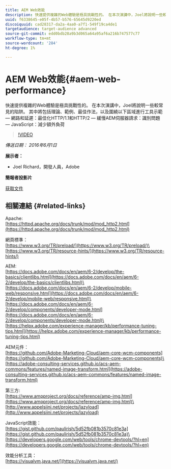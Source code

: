 ```yaml
---
title: AEM Web效能
description: 快速提供複雜的Web體驗是極具挑戰性的。 在本次演講中，Joel將說明一些較常見的陷阱。 內容包括理論、範例、最佳作法及工具示範。
uuid: f6338645-e05f-4b57-b576-65645d9220ed
discoiquuid: cad28317-da2a-4aa0-a7f1-549f19ca4de1
targetaudience: target-audience advanced
source-git-commit: edd0bdb28a9b3d065a64a95af6a216b747577c77
workflow-type: tm+mt
source-wordcount: '284'
ht-degree: 1%

---
```


# AEM Web效能{#aem-web-performance}

快速提供複雜的Web體驗是極具挑戰性的。 在本次演講中，Joel將說明一些較常見的陷阱。 其中將包括理論、範例、最佳作法，以及圍繞以下區域進行工具示範 — 網路和延遲：最佳化HTTP/1.1和HTTP/2 — 緩慢AEM伺服器請求：識別問題 — JavaScript：減少額外負荷

>[!VIDEO](https://video.tv.adobe.com/v/19296/?quality=9)

*傳送日期： 2016年6月1日*

**展示者：**

* Joel Richard，開發人員，Adobe

**簡報者投影片**

[获取文件](assets/aem-gems-060116-web-performance.pdf)

## 相關連結 {#related-links}

Apache:\
[https://httpd.apache.org/docs/trunk/mod/mod_http2.html](https://httpd.apache.org/docs/trunk/mod/mod_http2.html)

網頁標準：\
[https://www.w3.org/TR/preload/](https://www.w3.org/TR/preload/)\
[https://www.w3.org/TR/resource-hints/](https://www.w3.org/TR/resource-hints/)

AEM:\
[https://docs.adobe.com/docs/en/aem/6-2/develop/the-basics/clientlibs.html](https://docs.adobe.com/docs/en/aem/6-2/develop/the-basics/clientlibs.html)\
[https://docs.adobe.com/docs/en/aem/6-2/develop/mobile-web/responsive.html](https://docs.adobe.com/docs/en/aem/6-2/develop/mobile-web/responsive.html)\
[https://docs.adobe.com/docs/en/aem/6-2/develop/components/developer-mode.html](https://docs.adobe.com/docs/en/aem/6-2/develop/components/developer-mode.html)\
[https://helpx.adobe.com/experience-manager/kb/performance-tuning-tips.html](https://helpx.adobe.com/experience-manager/kb/performance-tuning-tips.html)

AEM元件：\
[https://github.com/Adobe-Marketing-Cloud/aem-core-wcm-components](https://github.com/Adobe-Marketing-Cloud/aem-core-wcm-components)\
[https://adobe-consulting-services.github.io/acs-aem-commons/features/named-image-transform.html](https://adobe-consulting-services.github.io/acs-aem-commons/features/named-image-transform.html)

第三方:\
[https://www.ampproject.org/docs/reference/amp-img.html](https://www.ampproject.org/docs/reference/amp-img.html)\
[http://www.appelsiini.net/projects/lazyload](http://www.appelsiini.net/projects/lazyload)

JavaScript效能：\
[https://gist.github.com/paulirish/5d52fb081b3570c81e3a](https://gist.github.com/paulirish/5d52fb081b3570c81e3a)\
[https://developers.google.com/web/tools/chrome-devtools/?hl=en](https://developers.google.com/web/tools/chrome-devtools/?hl=en)

效能分析工具：\
[https://visualvm.java.net/](https://visualvm.java.net/)

<!--
[Get back to the Overview](https://helpx.adobe.com/experience-manager/kt/eseminars/gems/aem-index.html)
-->
